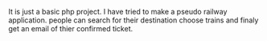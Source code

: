 It is just a basic php project.
I have tried to make a pseudo railway application.
people can search for their destination choose trains and finaly get an email of thier confirmed ticket.
